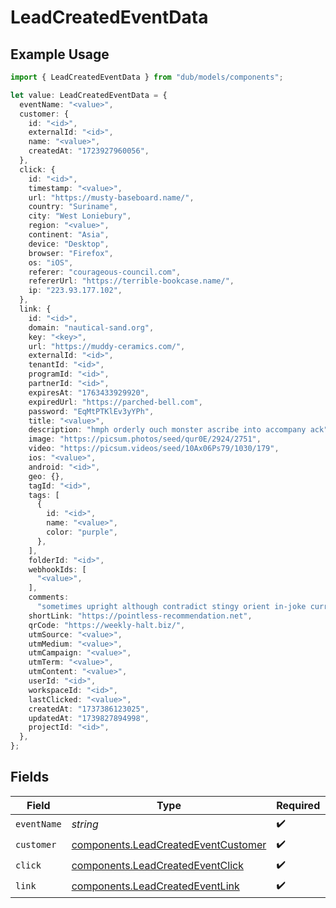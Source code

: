 # LeadCreatedEventData

## Example Usage

```typescript
import { LeadCreatedEventData } from "dub/models/components";

let value: LeadCreatedEventData = {
  eventName: "<value>",
  customer: {
    id: "<id>",
    externalId: "<id>",
    name: "<value>",
    createdAt: "1723927960056",
  },
  click: {
    id: "<id>",
    timestamp: "<value>",
    url: "https://musty-baseboard.name/",
    country: "Suriname",
    city: "West Loniebury",
    region: "<value>",
    continent: "Asia",
    device: "Desktop",
    browser: "Firefox",
    os: "iOS",
    referer: "courageous-council.com",
    refererUrl: "https://terrible-bookcase.name/",
    ip: "223.93.177.102",
  },
  link: {
    id: "<id>",
    domain: "nautical-sand.org",
    key: "<key>",
    url: "https://muddy-ceramics.com/",
    externalId: "<id>",
    tenantId: "<id>",
    programId: "<id>",
    partnerId: "<id>",
    expiresAt: "1763433929920",
    expiredUrl: "https://parched-bell.com",
    password: "EqMtPTKlEv3yYPh",
    title: "<value>",
    description: "hmph orderly ouch monster ascribe into accompany ack",
    image: "https://picsum.photos/seed/qur0E/2924/2751",
    video: "https://picsum.videos/seed/10Ax06Ps79/1030/179",
    ios: "<value>",
    android: "<id>",
    geo: {},
    tagId: "<id>",
    tags: [
      {
        id: "<id>",
        name: "<value>",
        color: "purple",
      },
    ],
    folderId: "<id>",
    webhookIds: [
      "<value>",
    ],
    comments:
      "sometimes upright although contradict stingy orient in-joke curry swear aw",
    shortLink: "https://pointless-recommendation.net",
    qrCode: "https://weekly-halt.biz/",
    utmSource: "<value>",
    utmMedium: "<value>",
    utmCampaign: "<value>",
    utmTerm: "<value>",
    utmContent: "<value>",
    userId: "<id>",
    workspaceId: "<id>",
    lastClicked: "<value>",
    createdAt: "1737386123025",
    updatedAt: "1739827894998",
    projectId: "<id>",
  },
};
```

## Fields

| Field                                                                                      | Type                                                                                       | Required                                                                                   | Description                                                                                |
| ------------------------------------------------------------------------------------------ | ------------------------------------------------------------------------------------------ | ------------------------------------------------------------------------------------------ | ------------------------------------------------------------------------------------------ |
| `eventName`                                                                                | *string*                                                                                   | :heavy_check_mark:                                                                         | N/A                                                                                        |
| `customer`                                                                                 | [components.LeadCreatedEventCustomer](../../models/components/leadcreatedeventcustomer.md) | :heavy_check_mark:                                                                         | N/A                                                                                        |
| `click`                                                                                    | [components.LeadCreatedEventClick](../../models/components/leadcreatedeventclick.md)       | :heavy_check_mark:                                                                         | N/A                                                                                        |
| `link`                                                                                     | [components.LeadCreatedEventLink](../../models/components/leadcreatedeventlink.md)         | :heavy_check_mark:                                                                         | N/A                                                                                        |